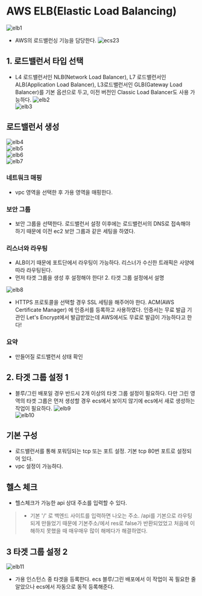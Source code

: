 # AWS ELB(Elastic Load Balancing)
![elb1](/public/JS/elb1.png)  
- AWS의 로드밸런싱 기능을 담당한다. 
![ecs23](/public/JS/ecs23.PNG)  

## 1. 로드밸런서 타입 선택
- L4 로드밸런서인 NLB(Network Load Balancer), L7 로드밸런서인 ALB(Application Load Balancer), L3로드밸런서인 GLB(Gateway Load Balancer)를 기본 옵션으로 두고, 이전 버전인 Classic Load Balancer도 사용 가능하다.
![elb2](/public/JS/elb2.PNG)  
![elb3](/public/JS/elb3.PNG)  
## 로드밸런서 생성
![elb4](/public/JS/elb4.PNG)  
![elb5](/public/JS/elb5.PNG)  
![elb6](/public/JS/elb6.PNG)  
![elb7](/public/JS/elb7.PNG)  
### 네트워크 매핑
- vpc 영역을 선택한 후 가용 영역을 매핑한다.
### 보안 그룹
- 보안 그룹을 선택한다. 로드밸런서 설정 이후에는 로드밸런서의 DNS로 접속해야 하기 때문에 이전 ec2 보안 그룹과 같은 세팅을 하였다.
### 리스너와 라우팅
- ALB이기 때문에 포트단에서 라우팅이 가능하다. 리스너가 수신한 트래픽은 사양에 따라 라우팅된다.  
- 먼저 타겟 그룹을 생성 후 설정해야 한다! 2. 타겟 그룹 설정에서 설명

![elb8](/public/JS/elb8.PNG)  
- HTTPS 프로토콜을 선택할 경우 SSL 세팅을 해주어야 한다. ACM(AWS Certificate Manager) 에 인증서를 등록하고 사용하였다. 인증서는 무료 발급 기관인 Let's Encrypt에서 발급받았는데 AWS에서도 무료로 발급이 가능하다고 한다!
### 요약
- 만들어질 로드밸런서 상태 확인

## 2. 타겟 그룹 설정 1
- 블루/그린 배포일 경우 반드시 2개 이상의 타겟 그룹 설정이 필요하다. 다만 그린 영역의 타겟 그룹은 먼저 생성할 경우 ecs에서 보이지 않기에 ecs에서 새로 생성하는 작업이 필요하다. 
![elb9](/public/JS/elb9.PNG)  
![elb10](/public/JS/elb10.PNG)  

## 기본 구성
- 로드밸런서를 통해 포워딩되는 tcp 또는 포트 설정. 기본 tcp 80번 포트로 설정되어 있다.
- vpc 설정이 가능하다.

## 헬스 체크
- 헬스체크가 가능한 api 상대 주소를 입력할 수 있다. 
> - 기본 '/' 로 백엔드 사이트를 입력하면 나오는 주소. /api를 기본으로 라우팅되게 만들었기 때문에 기본주소/에서 res로 false가 반환되었었고 처음에 이해하지 못했을 때 매우매우 많이 해메다가 해결하였다.   

## 3 타겟 그룹 설정 2
![elb11](/public/JS/elb11.PNG)  
- 가용 인스턴스 중 타겟을 등록한다. ecs 블루/그린 배포에서 이 작업이 꼭 필요한 줄 알았으나 ecs에서 자동으로 동적 등록해준다.

## 